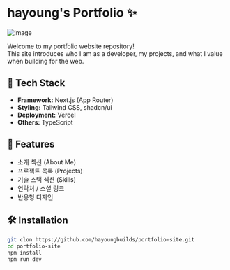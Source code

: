 # hayoung's Portfolio ✨


![image](https://github.com/user-attachments/assets/3c56b5ae-9280-48f5-a57b-2ec51a819bde)


Welcome to my portfolio website repository!  
This site introduces who I am as a developer, my projects, and what I value when building for the web.

## 🔧 Tech Stack

-   **Framework:** Next.js (App Router)
-   **Styling:** Tailwind CSS, shadcn/ui
-   **Deployment:** Vercel
-   **Others:** TypeScript

## 🧩 Features

-   소개 섹션 (About Me)
-   프로젝트 목록 (Projects)
-   기술 스택 섹션 (Skills)
-   연락처 / 소셜 링크
-   반응형 디자인

## 🛠️ Installation

```bash
git clon https://github.com/hayoungbuilds/portfolio-site.git
cd portfolio-site
npm install
npm run dev
```
